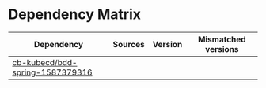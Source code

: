 # Dependency Matrix

Dependency | Sources | Version | Mismatched versions
---------- | ------- | ------- | -------------------
[cb-kubecd/bdd-spring-1587379316](https://github.com/cb-kubecd/bdd-spring-1587379316.git) |  | []() | 
